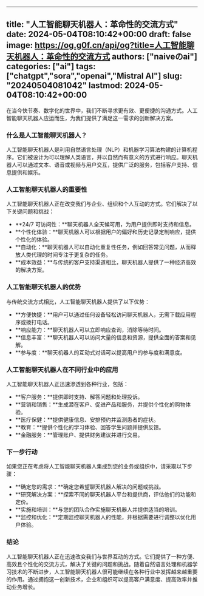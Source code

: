 
---
title: "人工智能聊天机器人：革命性的交流方式"
date: 2024-05-04T08:10:42+00:00
draft: false
image: https://og.g0f.cn/api/og?title=人工智能聊天机器人：革命性的交流方式
authors: ["naiveのai"]
categories: ["ai"]
tags: ["chatgpt","sora","openai","Mistral AI"]
slug: "20240504081042"
lastmod: 2024-05-04T08:10:42+00:00
---
在当今快节奏、数字化的世界中，我们不断寻求更有效、更便捷的沟通方式。人工智能聊天机器人应运而生，为我们提供了满足这一需求的创新解决方案。

### 什么是人工智能聊天机器人？

人工智能聊天机器人是利用自然语言处理（NLP）和机器学习算法构建的计算机程序。它们被设计为可以理解人类语言，并以自然而有意义的方式进行响应。聊天机器人可以通过文本、语音或视频与用户交互，提供广泛的服务，包括客户支持、信息提供和娱乐。

### 人工智能聊天机器人的重要性

人工智能聊天机器人正在改变我们与企业、组织和个人互动的方式。它们解决了以下关键问题和挑战：

- **24/7 可访问性：**聊天机器人全天候可用，为用户提供即时支持和信息。
- **个性化体验：**聊天机器人可以根据用户的偏好和历史记录定制响应，提供个性化的体验。
- **自动化：**聊天机器人可以自动化重复性任务，例如回答常见问题，从而释放人类代理的时间专注于更复杂的任务。
- **成本效益：**与传统的客户支持渠道相比，聊天机器人提供了一种经济高效的解决方案。

### 人工智能聊天机器人的优势

与传统交流方式相比，人工智能聊天机器人提供了以下优势：

- **方便快捷：**用户可以通过任何设备轻松访问聊天机器人，无需下载应用程序或拨打电话。
- **响应能力：**聊天机器人可以立即响应查询，消除等待时间。
- **信息丰富：**聊天机器人可以访问大量的信息和资源，提供全面的答案和见解。
- **参与度：**聊天机器人的互动式对话可以提高用户的参与度和满意度。

### 人工智能聊天机器人在不同行业中的应用

人工智能聊天机器人正迅速渗透到各种行业，包括：

- **客户服务：**提供即时支持、解答问题和处理投诉。
- **营销和销售：**生成潜在客户、促进产品和服务，并提供个性化的购物体验。
- **医疗保健：**提供健康信息、安排预约并监测患者的症状。
- **教育：**提供个性化的学习体验、回答学生问题并提供反馈。
- **金融服务：**管理账户、提供财务建议并进行交易。

### 下一步行动

如果您正在考虑将人工智能聊天机器人集成到您的业务或组织中，请采取以下步骤：

- **确定您的需求：**确定您希望聊天机器人解决的问题或挑战。
- **研究解决方案：**探索不同的聊天机器人平台和提供商，评估他们的功能和定价。
- **实施和培训：**与您的团队合作实施聊天机器人并提供适当的培训。
- **监控和优化：**定期监控聊天机器人的性能，并根据需要进行调整以优化用户体验。

### 结论

人工智能聊天机器人正在迅速改变我们与世界互动的方式。它们提供了一种方便、高效且个性化的交流方式，解决了关键的问题和挑战。随着自然语言处理和机器学习技术的不断进步，人工智能聊天机器人很可能继续在各种行业中发挥越来越重要的作用。通过拥抱这一创新技术，企业和组织可以提高客户满意度、提高效率并推动业务增长。